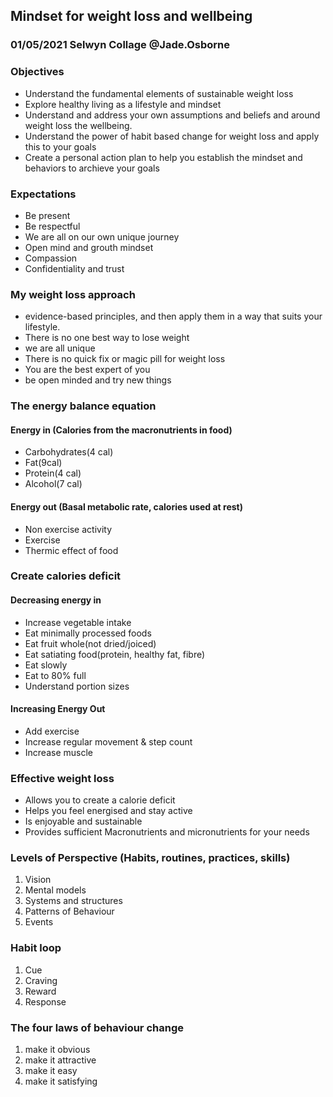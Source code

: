## Mindset for weight loss and wellbeing

### 01/05/2021 Selwyn Collage @Jade.Osborne

### Objectives

* Understand the fundamental elements of sustainable weight loss
* Explore healthy living as a lifestyle and mindset
* Understand and address your own assumptions and beliefs and around weight loss the wellbeing.
* Understand the power of habit based change for weight loss and apply this to your goals
* Create a personal action plan to help you establish the mindset and behaviors to archieve your goals

### Expectations

* Be present
* Be respectful
* We are all on our own unique journey
* Open mind and grouth mindset
* Compassion
* Confidentiality and trust

### My weight loss approach

* evidence-based principles, and then apply them in a way that suits your lifestyle.
* There is no one best way to lose weight
* we are all unique
* There is no quick fix or magic pill for weight loss
* You are the best expert of you
* be open minded and try new things

### The energy balance equation

#### Energy in (Calories from the macronutrients in food)

* Carbohydrates(4 cal)
* Fat(9cal)
* Protein(4 cal)
* Alcohol(7 cal)

#### Energy out (Basal metabolic rate, calories used at rest)

* Non exercise activity
* Exercise
* Thermic effect of food

### Create calories deficit

#### Decreasing energy in

* Increase vegetable intake
* Eat minimally processed foods
* Eat fruit whole(not dried/joiced)
* Eat satiating food(protein, healthy fat, fibre)
* Eat slowly
* Eat to 80% full
* Understand portion sizes

#### Increasing Energy Out

* Add exercise
* Increase regular movement & step count
* Increase muscle

### Effective weight loss

* Allows you to create a calorie deficit
* Helps you feel energised and stay active
* Is enjoyable and sustainable
* Provides sufficient Macronutrients and micronutrients for your needs

### Levels of Perspective (Habits, routines, practices, skills)

1. Vision
2. Mental models
3. Systems and structures
4. Patterns of Behaviour
5. Events

### Habit loop

1. Cue
2. Craving
3. Reward
4. Response

### The four laws of behaviour change

1. make it obvious
2. make it attractive
3. make it easy
4. make it satisfying
